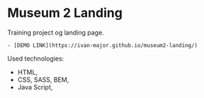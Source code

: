 # Museum 2 Landing
Training project og landing page.

    - [DEMO LINK](https://ivan-major.github.io/museum2-landing/)

Used technologies:
- HTML,
- CSS, SASS, BEM,
- Java Script,
